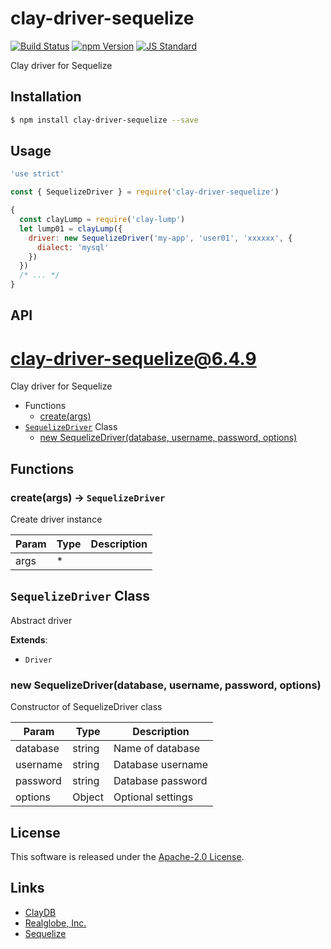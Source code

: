 clay-driver-sequelize
==========

<!---
This file is generated by ape-tmpl. Do not update manually.
--->

<!-- Badge Start -->
<a name="badges"></a>

[![Build Status][bd_travis_shield_url]][bd_travis_url]
[![npm Version][bd_npm_shield_url]][bd_npm_url]
[![JS Standard][bd_standard_shield_url]][bd_standard_url]

[bd_repo_url]: https://github.com/realglobe-Inc/clay-driver-sequelize
[bd_travis_url]: http://travis-ci.org/realglobe-Inc/clay-driver-sequelize
[bd_travis_shield_url]: http://img.shields.io/travis/realglobe-Inc/clay-driver-sequelize.svg?style=flat
[bd_travis_com_url]: http://travis-ci.com/realglobe-Inc/clay-driver-sequelize
[bd_travis_com_shield_url]: https://api.travis-ci.com/realglobe-Inc/clay-driver-sequelize.svg?token=
[bd_license_url]: https://github.com/realglobe-Inc/clay-driver-sequelize/blob/master/LICENSE
[bd_codeclimate_url]: http://codeclimate.com/github/realglobe-Inc/clay-driver-sequelize
[bd_codeclimate_shield_url]: http://img.shields.io/codeclimate/github/realglobe-Inc/clay-driver-sequelize.svg?style=flat
[bd_codeclimate_coverage_shield_url]: http://img.shields.io/codeclimate/coverage/github/realglobe-Inc/clay-driver-sequelize.svg?style=flat
[bd_gemnasium_url]: https://gemnasium.com/realglobe-Inc/clay-driver-sequelize
[bd_gemnasium_shield_url]: https://gemnasium.com/realglobe-Inc/clay-driver-sequelize.svg
[bd_npm_url]: http://www.npmjs.org/package/clay-driver-sequelize
[bd_npm_shield_url]: http://img.shields.io/npm/v/clay-driver-sequelize.svg?style=flat
[bd_standard_url]: http://standardjs.com/
[bd_standard_shield_url]: https://img.shields.io/badge/code%20style-standard-brightgreen.svg

<!-- Badge End -->


<!-- Description Start -->
<a name="description"></a>

Clay driver for Sequelize

<!-- Description End -->


<!-- Overview Start -->
<a name="overview"></a>



<!-- Overview End -->


<!-- Sections Start -->
<a name="sections"></a>

<!-- Section from "doc/guides/01.Installation.md.hbs" Start -->

<a name="section-doc-guides-01-installation-md"></a>

Installation
-----

```bash
$ npm install clay-driver-sequelize --save
```


<!-- Section from "doc/guides/01.Installation.md.hbs" End -->

<!-- Section from "doc/guides/02.Usage.md.hbs" Start -->

<a name="section-doc-guides-02-usage-md"></a>

Usage
---------

```javascript
'use strict'

const { SequelizeDriver } = require('clay-driver-sequelize')

{
  const clayLump = require('clay-lump')
  let lump01 = clayLump({
    driver: new SequelizeDriver('my-app', 'user01', 'xxxxxx', {
      dialect: 'mysql'
    })
  })
  /* ... */
}

```


<!-- Section from "doc/guides/02.Usage.md.hbs" End -->

<!-- Section from "doc/guides/03.API.md.hbs" Start -->

<a name="section-doc-guides-03-a-p-i-md"></a>

API
---------

# clay-driver-sequelize@6.4.9

Clay driver for Sequelize

+ Functions
  + [create(args)](#clay-driver-sequelize-function-create)
+ [`SequelizeDriver`](#clay-driver-sequelize-class) Class
  + [new SequelizeDriver(database, username, password, options)](#clay-driver-sequelize-class-sequelize-driver-constructor)

## Functions

<a class='md-heading-link' name="clay-driver-sequelize-function-create" ></a>

### create(args) -> `SequelizeDriver`

Create driver instance

| Param | Type | Description |
| ----- | --- | -------- |
| args | * |  |



<a class='md-heading-link' name="clay-driver-sequelize-class"></a>

## `SequelizeDriver` Class

Abstract driver

**Extends**:

+ `Driver`



<a class='md-heading-link' name="clay-driver-sequelize-class-sequelize-driver-constructor" ></a>

### new SequelizeDriver(database, username, password, options)

Constructor of SequelizeDriver class

| Param | Type | Description |
| ----- | --- | -------- |
| database | string | Name of database |
| username | string | Database username |
| password | string | Database password |
| options | Object | Optional settings |







<!-- Section from "doc/guides/03.API.md.hbs" End -->


<!-- Sections Start -->


<!-- LICENSE Start -->
<a name="license"></a>

License
-------
This software is released under the [Apache-2.0 License](https://github.com/realglobe-Inc/clay-driver-sequelize/blob/master/LICENSE).

<!-- LICENSE End -->


<!-- Links Start -->
<a name="links"></a>

Links
------

+ [ClayDB][clay_d_b_url]
+ [Realglobe, Inc.][realglobe,_inc__url]
+ [Sequelize][sequelize_url]

[clay_d_b_url]: https://github.com/realglobe-Inc/claydb
[realglobe,_inc__url]: http://realglobe.jp
[sequelize_url]: http://docs.sequelizejs.com/

<!-- Links End -->
